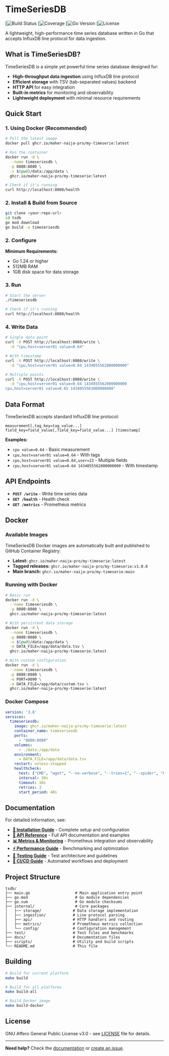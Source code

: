 # TimeSeriesDB


[![Build Status](https://img.shields.io/badge/build-passing-brightgreen?style=flat-square)
[![Coverage](https://img.shields.io/badge/coverage-60.5%25-brightgreen?style=flat-square)
[![Go Version](https://img.shields.io/badge/go-1.24.5-blue?style=flat-square)
[![License](https://img.shields.io/badge/license-AGPL%20v3.0-red?style=flat-square)


A lightweight, high-performance time series database written in Go that accepts InfluxDB line protocol for data ingestion.

## What is TimeSeriesDB?

TimeSeriesDB is a simple yet powerful time series database designed for:
- **High-throughput data ingestion** using InfluxDB line protocol
- **Efficient storage** with TSV (tab-separated values) backend
- **HTTP API** for easy integration
- **Built-in metrics** for monitoring and observability
- **Lightweight deployment** with minimal resource requirements

## Quick Start

### 1. Using Docker (Recommended)

```bash
# Pull the latest image
docker pull ghcr.io/maher-naija-pro/my-timeserie:latest

# Run the container
docker run -d \
  --name timeseriesdb \
  -p 8080:8080 \
  -v $(pwd)/data:/app/data \
  ghcr.io/maher-naija-pro/my-timeserie:latest

# Check if it's running
curl http://localhost:8080/health
```

### 2. Install & Build from Source

```bash
git clone <your-repo-url>
cd tsdb
go mod download
go build -o timeseriesdb
```

### 2. Configure



**Minimum Requirements:**
- Go 1.24 or higher
- 512MB RAM
- 1GB disk space for data storage

### 3. Run

```bash
# Start the server
./timeseriesdb

# Check if it's running
curl http://localhost:8080/health
```

### 4. Write Data

```bash
# Single data point
curl -X POST http://localhost:8080/write \
  -d "cpu,host=server01 value=0.64"

# With timestamp
curl -X POST http://localhost:8080/write \
  -d "cpu,host=server01 value=0.64 1434055562000000000"

# Multiple points
curl -X POST http://localhost:8080/write \
  -d "cpu,host=server01 value=0.64 1434055562000000000
cpu,host=server01 value=0.65 1434055563000000000"
```

## Data Format

TimeSeriesDB accepts standard InfluxDB line protocol:

```
measurement[,tag_key=tag_value...] field_key=field_value[,field_key=field_value...] [timestamp]
```

**Examples:**
- `cpu value=0.64` - Basic measurement
- `cpu,host=server01 value=0.64` - With tags
- `cpu,host=server01 value=0.64,user=23` - Multiple fields
- `cpu,host=server01 value=0.64 1434055562000000000` - With timestamp

## API Endpoints

- **`POST /write`** - Write time series data
- **`GET /health`** - Health check
- **`GET /metrics`** - Prometheus metrics

## Docker

### Available Images

TimeSeriesDB Docker images are automatically built and published to GitHub Container Registry:

- **Latest:** `ghcr.io/maher-naija-pro/my-timeserie:latest`
- **Tagged releases:** `ghcr.io/maher-naija-pro/my-timeserie:v1.0.0`
- **Main branch:** `ghcr.io/maher-naija-pro/my-timeserie:main`

### Running with Docker

```bash
# Basic run
docker run -d \
  --name timeseriesdb \
  -p 8080:8080 \
  ghcr.io/maher-naija-pro/my-timeserie:latest

# With persistent data storage
docker run -d \
  --name timeseriesdb \
  -p 8080:8080 \
  -v $(pwd)/data:/app/data \
  -e DATA_FILE=/app/data/data.tsv \
  ghcr.io/maher-naija-pro/my-timeserie:latest

# With custom configuration
docker run -d \
  --name timeseriesdb \
  -p 8080:8080 \
  -e PORT=9090 \
  -e DATA_FILE=/app/data/custom.tsv \
  ghcr.io/maher-naija-pro/my-timeserie:latest
```

### Docker Compose

```yaml
version: '3.8'
services:
  timeseriesdb:
    image: ghcr.io/maher-naija-pro/my-timeserie:latest
    container_name: timeseriesdb
    ports:
      - "8080:8080"
    volumes:
      - ./data:/app/data
    environment:
      - DATA_FILE=/app/data/data.tsv
    restart: unless-stopped
    healthcheck:
      test: ["CMD", "wget", "--no-verbose", "--tries=1", "--spider", "http://localhost:8080/health"]
      interval: 30s
      timeout: 10s
      retries: 3
      start_period: 40s
```

## Documentation

For detailed information, see:

- **[📖 Installation Guide](docs/INSTALLATION.md)** - Complete setup and configuration
- **[🔌 API Reference](docs/API_REFERENCE.md)** - Full API documentation and examples
- **[📊 Metrics & Monitoring](docs/METRICS.md)** - Prometheus integration and observability
- **[⚡ Performance Guide](docs/PERFORMANCE.md)** - Benchmarking and optimization
- **[🧪 Testing Guide](docs/TESTS.md)** - Test architecture and guidelines
- **[🚀 CI/CD Guide](docs/CI_CD.md)** - Automated workflows and deployment

## Project Structure

```
tsdb/
├── main.go                    # Main application entry point
├── go.mod                     # Go module dependencies
├── go.sum                     # Go module checksums
├── internal/                  # Core packages
│   ├── storage/              # Data storage implementation
│   ├── ingestion/            # Line protocol parsing
│   ├── api/                  # HTTP handlers and routing
│   ├── metrics/              # Prometheus metrics collection
│   └── config/               # Configuration management
├── test/                     # Test files and benchmarks
├── docs/                     # Documentation files
├── scripts/                  # Utility and build scripts
└── README.md                 # This file
```

## Building

```bash
# Build for current platform
make build

# Build for all platforms
make build-all

# Build Docker image
make build-docker
```

## License

GNU Affero General Public License v3.0 - see [LICENSE](LICENSE) file for details.

---

**Need help?** Check the [documentation](docs/) or [create an issue](https://github.com/yourusername/timeseriesdb/issues). 



